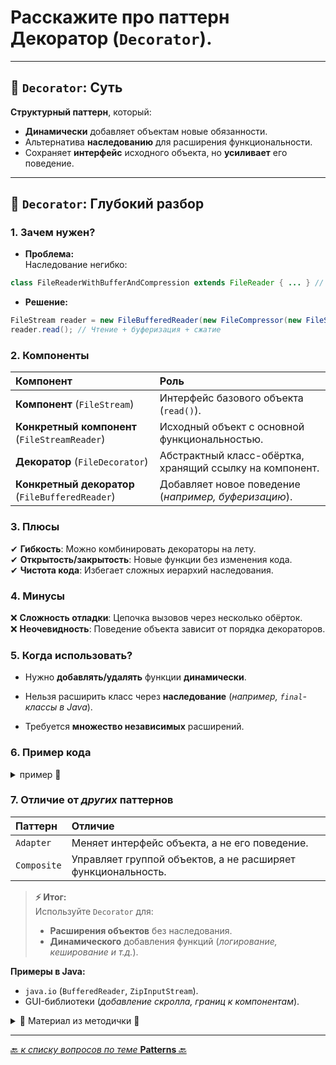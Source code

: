 # Расскажите про паттерн Декоратор (`Decorator`).

---
## 🎯 `Decorator`: Суть
**Структурный паттерн**, который:
* **Динамически** добавляет объектам новые обязанности.
* Альтернатива **наследованию** для расширения функциональности.
* Сохраняет **интерфейс** исходного объекта, но **усиливает** его поведение.

---
## 📌 `Decorator`: Глубокий разбор
### 1. Зачем нужен?
* **Проблема:**  
   Наследование негибко:

```java
class FileReaderWithBufferAndCompression extends FileReader { ... } // ❌ Комбинаторный взрыв  
```

* **Решение:**

```java
FileStream reader = new FileBufferedReader(new FileCompressor(new FileStreamReader()));  
reader.read(); // Чтение + буферизация + сжатие
```

### 2. Компоненты

| Компонент                                       | 	Роль                                                     |
|:------------------------------------------------|:----------------------------------------------------------|
| **Компонент** (`FileStream`)                    | 	Интерфейс базового объекта (`read()`).                   |
| **Конкретный компонент** (`FileStreamReader`)   | 	Исходный объект с основной функциональностью.            |
| **Декоратор** (`FileDecorator`)                 | 	Абстрактный класс-обёртка, хранящий ссылку на компонент. |
| **Конкретный декоратор** (`FileBufferedReader`) | 	Добавляет новое поведение (_например, буферизацию_).     |

### 3. Плюсы  
   ✔ **Гибкость**: Можно комбинировать декораторы на лету.  
   ✔ **Открытость/закрытость**: Новые функции без изменения кода.  
   ✔ **Чистота кода**: Избегает сложных иерархий наследования.  

### 4. Минусы  
   ❌ **Сложность отладки**: Цепочка вызовов через несколько обёрток.  
   ❌ **Неочевидность**: Поведение объекта зависит от порядка декораторов.  

### 5. Когда использовать?  
* Нужно **добавлять/удалять** функции **динамически**.  

* Нельзя расширить класс через **наследование** (_например, `final`-классы в Java_).

* Требуется **множество независимых** расширений.

### 6. Пример кода

<details>
        <summary>пример 🔽</summary>

```java
   // Базовый интерфейс  
interface FileStream {
    void read();
}

// Конкретный компонент  
class FileStreamReader implements FileStream {
    @Override
    public void read() {
        System.out.println("read file");
    }
}

// Абстрактный декоратор  
abstract class FileDecorator implements FileStream {
    protected FileStream fileDecorator;
    public FileDecorator(FileStream fileDecorator) {
        this.fileDecorator = fileDecorator;
    }
}

// Конкретный декоратор  
class FileBufferedReader extends FileDecorator {
    public FileBufferedReader(FileStream fileDecorator) {
        super(fileDecorator);
    }
    @Override
    public void read() {
        fileDecorator.read(); // Базовая функциональность  
        System.out.println("buffered read"); // Дополнение  
    }
}

// Использование:  
FileStream reader = new FileBufferedReader(new FileStreamReader());  
reader.read(); // Выведет: "read file" → "buffered read"
```
</details>


### 7. Отличие от _других_ паттернов

| Паттерн     | 	Отличие                                                      |
|:------------|:--------------------------------------------------------------|
| `Adapter`   | 	Меняет интерфейс объекта, а не его поведение.                |
| `Composite` | 	Управляет группой объектов, а не расширяет функциональность. |

> **⚡ Итог:**  
> Используйте `Decorator` для:  
> * **Расширения объектов** без наследования.  
> * **Динамического** добавления функций (_логирование, кеширование и т.д._).  

**Примеры в Java:**
* `java.io` (`BufferedReader`, `ZipInputStream`).
* GUI-библиотеки (_добавление скролла, границ к компонентам_).



<details>
        <summary>📝 Материал из методички 🔽</summary>

```text
Структурный паттерн проектирования, который позволяет добавлять объектам 
новую функциональность, оборачивая их в полезные «обёртки».
(Надстройка когда уже есть готовый функционал(класс) и мы хотим вызывать 
этот же функционал но с добавлением своей реализации)

Целевой объект помещается в другой объект-обёртку, который запускает базовое поведение 
обёрнутого объекта, а затем добавляет к результату что-то своё.

Оба объекта имеют общий интерфейс, поэтому для пользователя нет никакой разницы, 
с каким объектом работать — чистым или обёрнутым. 
Вы можете использовать несколько разных обёрток одновременно — результат будет иметь 
объединённое поведение всех обёрток сразу.

Адаптер не менят состояния объекта, а декоратор может менять.

+: Большая гибкость, чем у наследования.
- : Труднее конфигурировать многократно обёрнутые объекты.
```
</details>

---

[🔙 _к списку вопросов по теме_ **Patterns** 🔙](/_ITM_old_version_FOR_DELETE/ITM07_Patterns/patterns.md)
